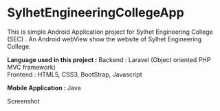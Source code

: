# SylhetEngineeringCollegeApp </br>
This is simple Android Application project for Sylhet Engineering College (SEC) . An Android webView show the website of Sylhet Engineering College.

<b>Language used in this project :</b></b> 
Backend : Laravel (Object oriented PHP MVC framework)</br>
Frontend : HTML5, CSS3, BootStrap, Javascript</br> 

<b>Mobile Application :</b> 
Java </br>

Screenshot </br></br>





